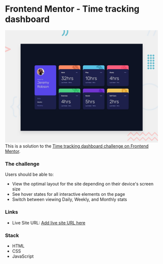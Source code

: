 # Frontend Mentor - Time tracking dashboard

![Design preview for the Time tracking dashboard coding challenge](./design/desktop-preview.jpg)
This is a solution to the [Time tracking dashboard challenge on Frontend Mentor](https://www.frontendmentor.io/challenges/time-tracking-dashboard-UIQ7167Jw).

### The challenge

Users should be able to:

- View the optimal layout for the site depending on their device's screen size
- See hover states for all interactive elements on the page
- Switch between viewing Daily, Weekly, and Monthly stats

### Links
- Live Site URL: [Add live site URL here](https://your-live-site-url.com)

### Stack
- HTML
- CSS 
- JavaScript